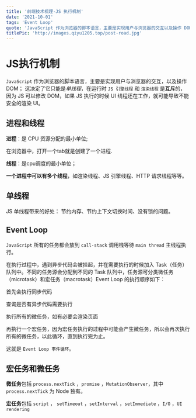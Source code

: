 ```yaml
---
title: '前端技术梳理-JS 执行机制'
date: '2021-10-01'
tags: 'Event Loop'
quote: 'JavaScript 作为浏览器的脚本语言，主要是实现用户与浏览器的交互以及操作 DOM； 这决定了它只能是单线程...'
titlePic: 'http://images.qiyu1205.top/post-road.jpg'
---
```


# JS执行机制

`JavaScript` 作为浏览器的脚本语言，主要是实现用户与浏览器的交互，以及操作 DOM； 这决定了它只能是$单线程$，在运行时 `JS 引擎线程` 和 `渲染线程` 是**互斥**的，因为 JS 可以修改 DOM，如果 JS 执行的时候 UI 线程还在工作，就可能导致不能安全的渲染 UI。

## 进程和线程

**进程**：是 CPU 资源分配的最小单位;

在浏览器中，打开一个tab就是创建了一个进程.

**线程**：是cpu调度的最小单位；

**一个进程中可以有多个线程**，如渲染线程、JS 引擎线程、HTTP 请求线程等等。

## 单线程

JS 单线程带来的好处： 节约内存、节约上下文切换时间、没有锁的问题。

## Event Loop

`JavaScript` 所有的任务都会放到 `call-stack` 调用栈等待  `main thread`  主线程执行。

在执行过程中，遇到异步代码会被挂起，并在需要执行的时候加入 Task（任务）队列中。不同的任务源会分配到不同的 Task 队列中，任务源可分类微任务（microtask）和宏任务（macrotask）Event Loop 的执行顺序如下：

首先会执行同步代码

查询是否有异步代码需要执行

执行所有的微任务，如有必要会渲染页面

再执行一个宏任务，因为宏任务执行的过程中可能会产生微任务，所以会再次执行所有的微任务，以此循环，直到执行完为止。

这就是 `Event Loop 事件循环`。

## 宏任务和微任务

**微任务**包括 `process.nextTick` ，`promise` ，`MutationObserver`，其中 `process.nextTick` 为 Node 独有。

**宏任务**包括 `script` ， `setTimeout` ，`setInterval` ，`setImmediate` ，`I/O` ，`UI rendering`
